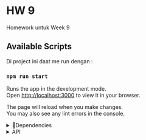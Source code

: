 # HW 9

Homework untuk Week 9

## Available Scripts

Di project ini daat me run dengan :

### `npm run start`

Runs the app in the development mode.\
Open [http://localhost:3000](http://localhost:3000) to view it in your browser.

The page will reload when you make changes.\
You may also see any lint errors in the console.

<details>
<summary>🧰Dependencies</summary>

```gradle
dependencies: {
    "bcrypt": "^5.1.1",
    "dotenv": "^16.3.1",
    "express": "^4.18.2",
    "jsonwebtoken": "^9.0.2",
    "morgan": "^1.10.0",
    "pg": "^8.11.3",
    "sequelize": "^6.35.1"
  }
```
</details>

<details>
<summary>API </summary>

- Endpoint
  `Get`

  > http://localhost:3000/users/
  > http://localhost:3000/movies/
  > http://localhost:3000/movies/:id

  - Endpoint
  `Post`

  > http://localhost:3000/users/login
  > http://localhost:3000/users/register
  > http://localhost:3000/movies/create
  > http://localhost:3000/movies/:id

    - Endpoint
  `Put`

  > http://localhost:3000/movies/update/:id

  - Endpoint
  `Delete`

  > http://localhost:3000/movies/delete/:id


    </details>
